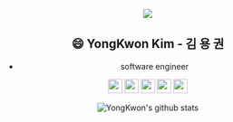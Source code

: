 <div align=center>
	
<a href="https://hits.seeyoufarm.com"><img src="https://hits.seeyoufarm.com/api/count/incr/badge.svg?url=https%3A%2F%2Fgithub.com%2FpowderBlue91&count_bg=%2379C83D&title_bg=%23555555&title=hits&edge_flat=false"/></a>


  
## :smile: YongKwon Kim - 김 용 권
- software engineer

<code><img height="25" src="https://user-images.githubusercontent.com/47877911/88288770-3421aa80-cd2f-11ea-9972-ab7e1ac2b89d.png"></code>
<code><img height="25" src="https://user-images.githubusercontent.com/47877911/88288764-31bf5080-cd2f-11ea-9291-24a90a43acc9.png"></code>
<code><img height="25" src="https://user-images.githubusercontent.com/47877911/88287732-af825c80-cd2d-11ea-9a56-bf85549e3fc4.png"></code>
<code><img height="25" src="https://user-images.githubusercontent.com/47877911/88288767-33891400-cd2f-11ea-81cd-b6a089ab4a24.png"></code>
<code><img height="25" src="https://user-images.githubusercontent.com/47877911/88288382-aa71dd00-cd2e-11ea-8fc2-a1f7ae93de63.png"></code>
	
![YongKwon's github stats](https://github-readme-stats.vercel.app/api?username=powderBlue91&show_icons=true&hide_border=true)

</div>
<!--
**powderBlue91/powderBlue91** is a ✨ _special_ ✨ repository because its `README.md` (this file) appears on your GitHub profile.


